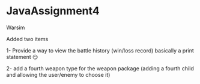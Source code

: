 # JavaAssignment4
Warsim

Added two items


1- Provide a way to view the battle history (win/loss record) basically a print statement 😏

2- add a fourth weapon type for the weapon package (adding a fourth child and allowing the user/enemy to choose it)
